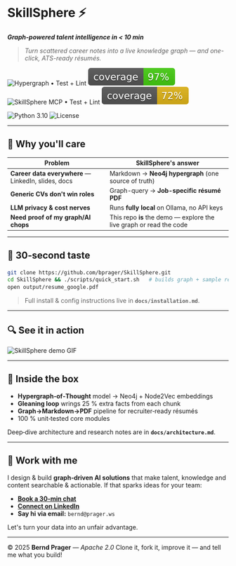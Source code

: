 # SkillSphere ⚡️

**_Graph-powered talent intelligence in < 10 min_**

> _Turn scattered career notes into a live knowledge graph — and one-click, ATS-ready résumés._

![Hypergraph • Test + Lint](https://github.com/bprager/SkillSphere-Agent/actions/workflows/hypergraph.yml/badge.svg)
![Hypergraph • Coverage](hypergraph/coverage.svg)
![SkillSphere MCP • Test + Lint](https://github.com/bprager/SkillSphere-Agent/actions/workflows/skill_sphere_mcp.yml/badge.svg)
![SkillSphere MCP • Coverage](skill_sphere_mcp/coverage.svg)

![Python 3.10](https://img.shields.io/badge/python-3.10-blue)
![License](https://img.shields.io/github/license/bprager/SkillSphere-Agent.svg)

---

## 🌟 Why you'll care

| Problem | SkillSphere's answer |
|--------|------------------------|
| **Career data everywhere** — LinkedIn, slides, docs | Markdown → **Neo4j hypergraph** (one source of truth) |
| **Generic CVs don't win roles** | Graph-query → **Job-specific résumé PDF** |
| **LLM privacy & cost nerves** | Runs **fully local** on Ollama, no API keys |
| **Need proof of my graph/AI chops** | This repo **is** the demo — explore the live graph or read the code |

---

## 🚀 30‑second taste

```bash
git clone https://github.com/bprager/SkillSphere.git
cd SkillSphere && ./scripts/quick_start.sh   # builds graph + sample résumé
open output/resume_google.pdf
```

> Full install & config instructions live in **`docs/installation.md`**.

---

## 🔍 See it in action

![SkillSphere demo GIF](docs/media/coming_soon.gif)

---

## 🧩 Inside the box

* **Hypergraph‑of‑Thought** model → Neo4j + Node2Vec embeddings
* **Gleaning loop** wrings 25 % extra facts from each chunk
* **Graph→Markdown→PDF** pipeline for recruiter‑ready résumés
* 100 % unit‑tested core modules

Deep‑dive architecture and research notes are in **`docs/architecture.md`**.

---

## 🤝 Work with me

I design & build **graph‑driven AI solutions** that make talent, knowledge and content searchable & actionable.
If that sparks ideas for your team:

* **[Book a 30‑min chat](https://calendly.com/bernd-prager/30min)**
* **[Connect on LinkedIn](https://www.linkedin.com/in/bprager)**
* **Say hi via email:** `bernd@prager.ws`

Let's turn your data into an unfair advantage.

---

© 2025 **Bernd Prager** — _Apache 2.0_
Clone it, fork it, improve it — and tell me what you build!
